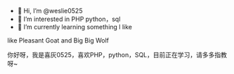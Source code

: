 - 👋 Hi, I’m @weslie0525
- 👀 I’m interested in PHP python，sql
- 🌱 I’m currently learning something l like

like  Pleasant Goat and Big Big Wolf

<!---
weslie0525/weslie0525 is a ✨ special ✨ repository because its `README.md` (this file) appears on your GitHub profile.
You can click the Preview link to take a look at your changes.
--->
你好呀，我是喜灰0525，喜欢PHP，python，SQL，目前正在学习，请多多指教呀~
